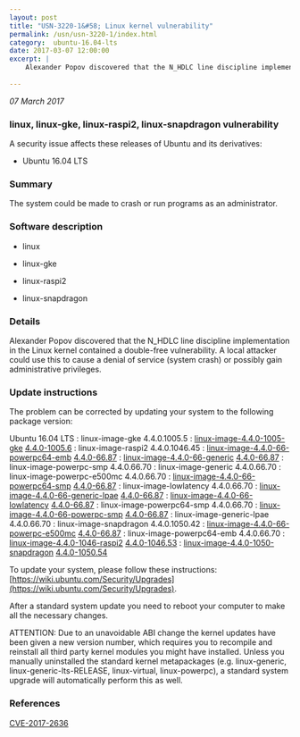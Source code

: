 ```yaml
---
layout: post
title: "USN-3220-1&#58; Linux kernel vulnerability"
permalink: /usn/usn-3220-1/index.html
category:  ubuntu-16.04-lts
date: 2017-03-07 12:00:00
excerpt: |
    Alexander Popov discovered that the N_HDLC line discipline implementation in the Linux kernel contained a double-free vulnerability. A local attacker could use this to cause a denial of service (system crash) or possibly gain administrative privileges. 
    
--- 
```

 
 

*07 March 2017*

### linux, linux-gke, linux-raspi2, linux-snapdragon vulnerability

A security issue affects these releases of Ubuntu and its derivatives:

* Ubuntu 16.04 LTS

### Summary

The system could be made to crash or run programs as an administrator. 

### Software description

* linux 

* linux-gke 

* linux-raspi2 

* linux-snapdragon 

### Details

Alexander Popov discovered that the N_HDLC line discipline implementation in the Linux kernel contained a double-free vulnerability. A local attacker could use this to cause a denial of service (system crash) or possibly gain administrative privileges. 

### Update instructions

The problem can be corrected by updating your system to the following package version:

Ubuntu 16.04 LTS
 : linux-image-gke <span>4.4.0.1005.5</span>
 : [linux-image-4.4.0-1005-gke](https://launchpad.net/ubuntu/+source/linux-gke) <span> [4.4.0-1005.6](https://launchpad.net/ubuntu/+source/linux-gke/4.4.0-1005.6) </span> 
 : linux-image-raspi2 <span>4.4.0.1046.45</span>
 : [linux-image-4.4.0-66-powerpc64-emb](https://launchpad.net/ubuntu/+source/linux) <span> [4.4.0-66.87](https://launchpad.net/ubuntu/+source/linux/4.4.0-66.87) </span> 
 : [linux-image-4.4.0-66-generic](https://launchpad.net/ubuntu/+source/linux) <span> [4.4.0-66.87](https://launchpad.net/ubuntu/+source/linux/4.4.0-66.87) </span> 
 : linux-image-powerpc-smp <span>4.4.0.66.70</span>
 : linux-image-generic <span>4.4.0.66.70</span>
 : linux-image-powerpc-e500mc <span>4.4.0.66.70</span>
 : [linux-image-4.4.0-66-powerpc64-smp](https://launchpad.net/ubuntu/+source/linux) <span> [4.4.0-66.87](https://launchpad.net/ubuntu/+source/linux/4.4.0-66.87) </span> 
 : linux-image-lowlatency <span>4.4.0.66.70</span>
 : [linux-image-4.4.0-66-generic-lpae](https://launchpad.net/ubuntu/+source/linux) <span> [4.4.0-66.87](https://launchpad.net/ubuntu/+source/linux/4.4.0-66.87) </span> 
 : [linux-image-4.4.0-66-lowlatency](https://launchpad.net/ubuntu/+source/linux) <span> [4.4.0-66.87](https://launchpad.net/ubuntu/+source/linux/4.4.0-66.87) </span> 
 : linux-image-powerpc64-smp <span>4.4.0.66.70</span>
 : [linux-image-4.4.0-66-powerpc-smp](https://launchpad.net/ubuntu/+source/linux) <span> [4.4.0-66.87](https://launchpad.net/ubuntu/+source/linux/4.4.0-66.87) </span> 
 : linux-image-generic-lpae <span>4.4.0.66.70</span>
 : linux-image-snapdragon <span>4.4.0.1050.42</span>
 : [linux-image-4.4.0-66-powerpc-e500mc](https://launchpad.net/ubuntu/+source/linux) <span> [4.4.0-66.87](https://launchpad.net/ubuntu/+source/linux/4.4.0-66.87) </span> 
 : linux-image-powerpc64-emb <span>4.4.0.66.70</span>
 : [linux-image-4.4.0-1046-raspi2](https://launchpad.net/ubuntu/+source/linux-raspi2) <span> [4.4.0-1046.53](https://launchpad.net/ubuntu/+source/linux-raspi2/4.4.0-1046.53) </span> 
 : [linux-image-4.4.0-1050-snapdragon](https://launchpad.net/ubuntu/+source/linux-snapdragon) <span> [4.4.0-1050.54](https://launchpad.net/ubuntu/+source/linux-snapdragon/4.4.0-1050.54) </span> 

To update your system, please follow these instructions: [https://wiki.ubuntu.com/Security/Upgrades](https://wiki.ubuntu.com/Security/Upgrades).

After a standard system update you need to reboot your computer to make all the necessary changes.

ATTENTION: Due to an unavoidable ABI change the kernel updates have been given a new version number, which requires you to recompile and reinstall all third party kernel modules you might have installed. Unless you manually uninstalled the standard kernel metapackages (e.g. linux-generic, linux-generic-lts-RELEASE, linux-virtual, linux-powerpc), a standard system upgrade will automatically perform this as well. 

### References

 
 [CVE-2017-2636](http://people.ubuntu.com/~ubuntu-security/cve/CVE-2017-2636)
 

